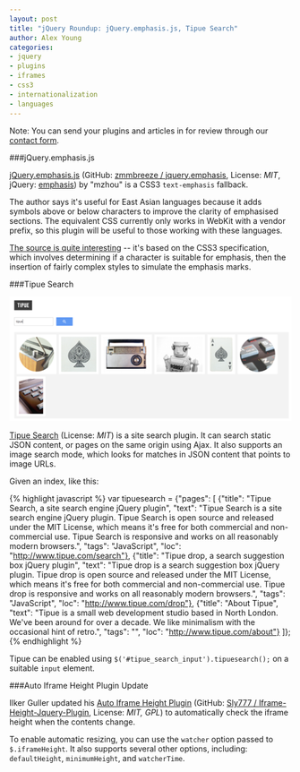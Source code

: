 ```yaml
---
layout: post
title: "jQuery Roundup: jQuery.emphasis.js, Tipue Search"
author: Alex Young
categories:
- jquery
- plugins
- iframes
- css3
- internationalization
- languages
---
```


<div class="intro">
Note: You can send your plugins and articles in for review through our <a href="http://contact.dailyjs.com/project">contact form</a>.
</div>

###jQuery.emphasis.js

[jQuery.emphasis.js](http://nodejs.in/jquery.emphasis/) (GitHub: [zmmbreeze / jquery.emphasis](https://github.com/zmmbreeze/jquery.emphasis), License: _MIT_, jQuery: [emphasis](http://plugins.jquery.com/emphasis/)) by "mzhou" is a CSS3 `text-emphasis` fallback.

The author says it's useful for East Asian languages because it adds symbols above or below characters to improve the clarity of emphasised sections.  The equivalent CSS currently only works in WebKit with a vendor prefix, so this plugin will be useful to those working with these languages.

[The source is quite interesting](https://github.com/zmmbreeze/jquery.emphasis/blob/master/src/jquery.emphasis.js) -- it's based on the CSS3 specification, which involves determining if a character is suitable for emphasis, then the insertion of fairly complex styles to simulate the emphasis marks.

###Tipue Search

![Tipue image search](/images/posts/tipue.png)

[Tipue Search](http://www.tipue.com/search/) (License: _MIT_) is a site search plugin.  It can search static JSON content, or pages on the same origin using Ajax.  It also supports an image search mode, which looks for matches in JSON content that points to image URLs.

Given an index, like this:

{% highlight javascript %}
var tipuesearch = {"pages": [
  {"title": "Tipue Search, a site search engine jQuery plugin", "text": "Tipue Search is a site search engine jQuery plugin. Tipue Search is open source and released under the MIT License, which means it's free for both commercial and non-commercial use. Tipue Search is responsive and works on all reasonably modern browsers.", "tags": "JavaScript", "loc": "http://www.tipue.com/search"},
  {"title": "Tipue drop, a search suggestion box jQuery plugin", "text": "Tipue drop is a search suggestion box jQuery plugin. Tipue drop is open source and released under the MIT License, which means it's free for both commercial and non-commercial use. Tipue drop is responsive and works on all reasonably modern browsers.", "tags": "JavaScript", "loc": "http://www.tipue.com/drop"},
  {"title": "About Tipue", "text": "Tipue is a small web development studio based in North London. We've been around for over a decade. We like minimalism with the occasional hint of retro.", "tags": "", "loc": "http://www.tipue.com/about"}
]};
{% endhighlight %}

Tipue can be enabled using `$('#tipue_search_input').tipuesearch();` on a suitable `input` element.

###Auto Iframe Height Plugin Update

Ilker Guller updated his [Auto Iframe Height Plugin](http://sly777.github.io/Iframe-Height-Jquery-Plugin/) (GitHub: [Sly777 / Iframe-Height-Jquery-Plugin](https://github.com/Sly777/Iframe-Height-Jquery-Plugin), License: _MIT, GPL_) to automatically check the iframe height when the contents change.

To enable automatic resizing, you can use the `watcher` option passed to `$.iframeHeight`.  It also supports several other options, including: `defaultHeight`, `minimumHeight`, and `watcherTime`.


